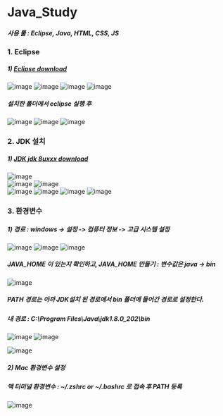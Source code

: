 # Java_Study

##### 사용 툴 : Eclipse, Java, HTML, CSS, JS

### 1. Eclipse
##### 1) <a href="https://www.eclipse.org/"> Eclipse download </a>

![image](https://user-images.githubusercontent.com/84692769/138419545-36cbfedd-941e-4bd2-ba62-906b9776e0c5.png)
![image](https://user-images.githubusercontent.com/84692769/138419310-b34d2320-fca8-4f07-b572-77f7596985cc.png)
![image](https://user-images.githubusercontent.com/84692769/138419338-2371197f-ec40-4a17-88c1-ba6ad79aa387.png)
![image](https://user-images.githubusercontent.com/84692769/138419373-4a0f1c8a-c5fa-453f-bb19-b213ab2a024a.png)
<h5> 설치한 폴더에서 eclipse 실행 후 </h5>

![image](https://user-images.githubusercontent.com/84692769/138419430-1b81b36e-cd30-44fb-8caf-13a23ff580d4.png)
![image](https://user-images.githubusercontent.com/84692769/138419607-e4501a04-e7c1-46c1-82b9-8cf864bdfe6c.png)
![image](https://user-images.githubusercontent.com/84692769/138419640-88f63184-93a9-4f20-9bb0-e2924893d6d0.png)

### 2. JDK 설치
##### 1) <a href="https://www.oracle.com/java/technologies/downloads/"> JDK jdk 8uxxx download </a>
![image](https://user-images.githubusercontent.com/84692769/138418058-0ed5dafc-12cc-4da8-af79-f2a9dfabb90f.png) <br>
![image](https://user-images.githubusercontent.com/84692769/138418073-60368468-dd2d-4850-a49b-9babbb20e997.png)  ![image](https://user-images.githubusercontent.com/84692769/138418081-250a3e6a-32b1-4889-b261-ddd8c8f962c7.png) <br>
![image](https://user-images.githubusercontent.com/84692769/138418119-1c21436c-39f8-4f4b-90cc-9b7b3a170ec5.png) ![image](https://user-images.githubusercontent.com/84692769/138418138-df09de24-2d3e-4390-aee1-e85403e2c70f.png) 
![image](https://user-images.githubusercontent.com/84692769/138418160-148182c1-204c-49e0-b461-0c6d7e8e464d.png)  ![image](https://user-images.githubusercontent.com/84692769/138418168-dd7231ac-4f48-4483-817a-970407a31f08.png)

### 3. 환경변수
##### 1) 경로 : windows -> 설정 -> 컴퓨터 정보 -> 고급 시스템 설정
![image](https://user-images.githubusercontent.com/84692769/138418246-9f439842-35b1-4732-b4b3-6b2e7f5794f2.png)
![image](https://user-images.githubusercontent.com/84692769/138418266-d4a6c7f2-95b2-45fb-8fe0-56f6b3bd7f8a.png) 
![image](https://user-images.githubusercontent.com/84692769/138418286-2dd0104e-4320-41b8-84e0-6c94d4151ec1.png) <br> <h5> JAVA_HOME 이 있는지 확인하고, JAVA_HOME 만들기 : 변수값은 java -> bin </h5>

![image](https://user-images.githubusercontent.com/84692769/138418571-7032f0aa-a91f-44c2-99bd-5c05127657c7.png)
<h5>PATH 경로는 아까 JDK설치 된 경로에서 bin 폴더에 들어간 경로로 설정한다. </h5>
<h5>내 경로 : C:\Program Files\Java\jdk1.8.0_202\bin </h5>

![image](https://user-images.githubusercontent.com/84692769/138418764-550ce27b-9b54-4b02-9e7a-696984a1436e.png)  ![image](https://user-images.githubusercontent.com/84692769/138418797-ec9a7d49-4d77-4562-8f5b-19bad6bbee23.png)

![image](https://user-images.githubusercontent.com/84692769/138418832-63ea703f-3af4-48c8-bbc0-c311d5be3f85.png)

##### 2) Mac 환경변수 설정
<h5>맥 터미널 환경변수 : ~/.zshrc or ~/.bashrc 로 접속 후 PATH 등록</h5>

![image](https://user-images.githubusercontent.com/84692769/138418946-730af3c2-e1f1-4ba3-82cf-968b744c738b.png)


